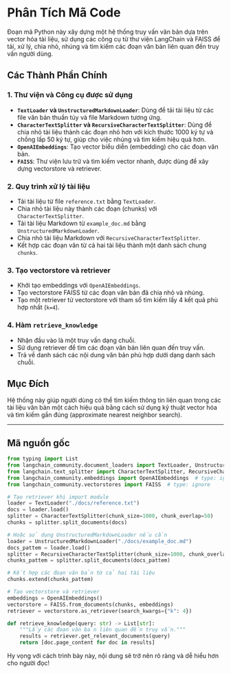 # Phân Tích Mã Code

Đoạn mã Python này xây dựng một hệ thống truy vấn văn bản dựa trên vector hóa tài liệu, sử dụng các công cụ từ thư viện LangChain và FAISS để tải, xử lý, chia nhỏ, nhúng và tìm kiếm các đoạn văn bản liên quan đến truy vấn người dùng.

## Các Thành Phần Chính

### 1. Thư viện và Công cụ được sử dụng
- **`TextLoader` và `UnstructuredMarkdownLoader`**: Dùng để tải tài liệu từ các file văn bản thuần túy và file Markdown tương ứng.
- **`CharacterTextSplitter` và `RecursiveCharacterTextSplitter`**: Dùng để chia nhỏ tài liệu thành các đoạn nhỏ hơn với kích thước 1000 ký tự và chồng lấp 50 ký tự, giúp cho việc nhúng và tìm kiếm hiệu quả hơn.
- **`OpenAIEmbeddings`**: Tạo vector biểu diễn (embedding) cho các đoạn văn bản.
- **`FAISS`**: Thư viện lưu trữ và tìm kiếm vector nhanh, được dùng để xây dựng vectorstore và retriever.

### 2. Quy trình xử lý tài liệu
- Tải tài liệu từ file `reference.txt` bằng `TextLoader`.
- Chia nhỏ tài liệu này thành các đoạn (chunks) với `CharacterTextSplitter`.
- Tải tài liệu Markdown từ `example_doc.md` bằng `UnstructuredMarkdownLoader`.
- Chia nhỏ tài liệu Markdown với `RecursiveCharacterTextSplitter`.
- Kết hợp các đoạn văn từ cả hai tài liệu thành một danh sách chung `chunks`.

### 3. Tạo vectorstore và retriever
- Khởi tạo embeddings với `OpenAIEmbeddings`.
- Tạo vectorstore FAISS từ các đoạn văn bản đã chia nhỏ và nhúng.
- Tạo một retriever từ vectorstore với tham số tìm kiếm lấy 4 kết quả phù hợp nhất (`k=4`).

### 4. Hàm `retrieve_knowledge`
- Nhận đầu vào là một truy vấn dạng chuỗi.
- Sử dụng retriever để tìm các đoạn văn bản liên quan đến truy vấn.
- Trả về danh sách các nội dung văn bản phù hợp dưới dạng danh sách chuỗi.

## Mục Đích
Hệ thống này giúp người dùng có thể tìm kiếm thông tin liên quan trong các tài liệu văn bản một cách hiệu quả bằng cách sử dụng kỹ thuật vector hóa và tìm kiếm gần đúng (approximate nearest neighbor search).

---

## Mã nguồn gốc
```python
from typing import List
from langchain_community.document_loaders import TextLoader, UnstructuredMarkdownLoader  # type: ignore
from langchain.text_splitter import CharacterTextSplitter, RecursiveCharacterTextSplitter
from langchain_community.embeddings import OpenAIEmbeddings  # type: ignore
from langchain_community.vectorstores import FAISS  # type: ignore

# Tạo retriever khi import module
loader = TextLoader("./docs/reference.txt")
docs = loader.load()
splitter = CharacterTextSplitter(chunk_size=1000, chunk_overlap=50)
chunks = splitter.split_documents(docs)

# Hoặc sử dụng UnstructuredMarkdownLoader nếu cần
loader = UnstructuredMarkdownLoader("./docs/example_doc.md")
docs_pattem = loader.load()
splitter = RecursiveCharacterTextSplitter(chunk_size=1000, chunk_overlap=50)
chunks_pattem = splitter.split_documents(docs_pattem)

# Kết hợp các đoạn văn bản từ cả hai tài liệu
chunks.extend(chunks_pattem)

# Tạo vectorstore và retriever
embeddings = OpenAIEmbeddings()
vectorstore = FAISS.from_documents(chunks, embeddings)
retriever = vectorstore.as_retriever(search_kwargs={"k": 4})

def retrieve_knowledge(query: str) -> List[str]:
    """Lấy các đoạn văn bản liên quan đến truy vấn."""
    results = retriever.get_relevant_documents(query)
    return [doc.page_content for doc in results]
```

Hy vọng với cách trình bày này, nội dung sẽ trở nên rõ ràng và dễ hiểu hơn cho người đọc!